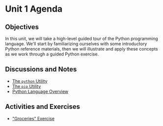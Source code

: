 # Unit 1 Agenda

## Objectives

In this unit, we will take a high-level guided tour of the Python programming language. We'll start by familiarizing ourselves with some introductory Python reference materials, then we will illustrate and apply these concepts as we work through a guided Python exercise.

## Discussions and Notes

  + [The `python` Utility](/notes/python.md)
  + [The `pip` Utility](/notes/pip.md)
  + [Python Language Overview](/notes/python/README.md)

## Activities and Exercises

  + ["Groceries" Exercise](/exercises/groceries.md)
